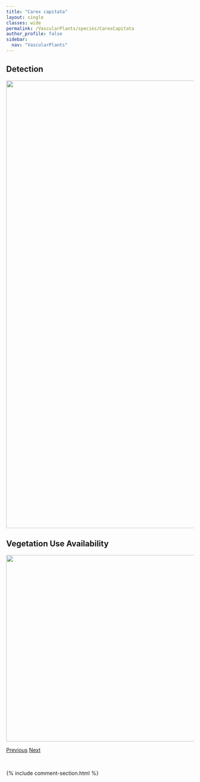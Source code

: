 ```yaml
---
title: "Carex capitata"
layout: single
classes: wide
permalink: /VascularPlants/species/CarexCapitata
author_profile: false
sidebar:
  nav: "VascularPlants"
---
```


<h2>Detection</h2>

<a href="https://drive.google.com/uc?export=view&id=1nmpy_pCalzBpZ0rlhjYksMZow_hZb-Dx">
<img src="https://drive.google.com/uc?export=view&id=1nmpy_pCalzBpZ0rlhjYksMZow_hZb-Dx" height = "1200" width = "800">
</a>


<h2>Vegetation Use Availability</h2>

<a href="https://drive.google.com/uc?export=view&id=1GOT4OtrhkxxLTxnV5gP2pijiCRh5glt6">
<img src="https://drive.google.com/uc?export=view&id=1GOT4OtrhkxxLTxnV5gP2pijiCRh5glt6" height = "500" width = "1000">
</a>


<a href="/DevelopmentWebsite/VascularPlants/species/CarexCapillaris" class="pagination--pager" title="Hair Like Sedge">Previous</a> <a href="/DevelopmentWebsite/VascularPlants/species/CarexChordorrhiza" class="pagination--pager" title="Prostrate Sedge">Next</a>

<p>&nbsp;</p>

{% include comment-section.html %}
